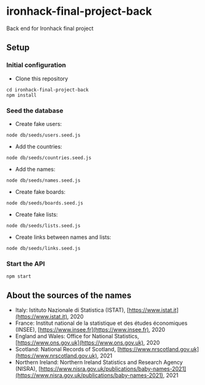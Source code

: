 # ironhack-final-project-back

Back end for Ironhack final project

## Setup

### Initial configuration

- Clone this repository

```shell
cd ironhack-final-project-back
npm install
```

### Seed the database

- Create fake users:

```shell
node db/seeds/users.seed.js
```

- Add the countries:

```shell
node db/seeds/countries.seed.js
```

- Add the names:

```shell
node db/seeds/names.seed.js
```

- Create fake boards:

```shell
node db/seeds/boards.seed.js
```

- Create fake lists:

```shell
node db/seeds/lists.seed.js
```

- Create links between names and lists:

```shell
node db/seeds/links.seed.js
```

### Start the API

```shell
npm start
```

## About the sources of the names

- Italy: Istituto Nazionale di Statistica (ISTAT), [https://www.istat.it](https://www.istat.it), 2020
- France: Institut national de la statistique et des études économiques (INSEE), [https://www.insee.fr](https://www.insee.fr), 2020
- England and Wales: Office for National Statistics, [https://www.ons.gov.uk](https://www.ons.gov.uk), 2020
- Scotland: National Records of Scotland, [https://www.nrscotland.gov.uk](https://www.nrscotland.gov.uk), 2021
- Northern Ireland: Northern Ireland Statistics and Research Agency (NISRA), [https://www.nisra.gov.uk/publications/baby-names-2021](https://www.nisra.gov.uk/publications/baby-names-2021), 2021
